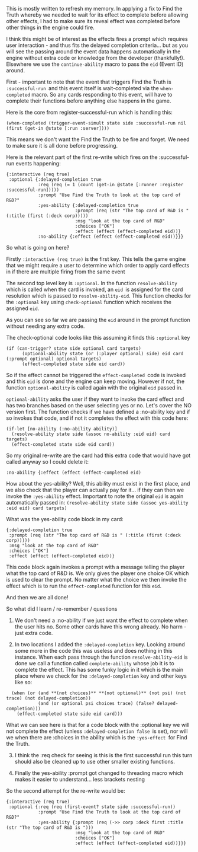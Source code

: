 This is mostly written to refresh my memory.  In applying a fix to Find the Truth whereby we needed to wait for its effect to complete before allowing other effects, I had to make sure its reveal effect was completed before other things in the engine could fire.

I think this might be of interest as the effects fires a prompt which requires user interaction - and thus fits the delayed completion criteria... but as you will see the passing around the event data happens automatically in the engine without extra code or knowledge from the developer (thankfully!).  Elsewhere we use the `continue-ability` macro to pass the `eid` (Event ID) around.

First - important to note that the event that triggers Find the Truth is `:successful-run `and this event itself is wait-completed via the `when-completed` macro.  So any cards responding to this event, will have to complete their functions before anything else happens in the game.  

Here is the core from register-successful-run which is handling this:
```
(when-completed (trigger-event-simult state side :successful-run nil (first (get-in @state [:run :server])))
```

This means we don't want the Find the Truth to be fire and forget.  We need to make sure it is all done before progressing.

Here is the relevant part of the first re-write which fires on the :successful-run events happening:
```
{:interactive (req true)
 :optional {:delayed-completion true
            :req (req (= 1 (count (get-in @state [:runner :register :successful-run]))))
            :prompt "Use Find the Truth to look at the top card of R&D?"
            :yes-ability {:delayed-completion true
                          :prompt (req (str "The top card of R&D is " (:title (first (:deck corp)))))
                          :msg "look at the top card of R&D"
                          :choices ["OK"]
                          :effect (effect (effect-completed eid))}
            :no-ability {:effect (effect (effect-completed eid))}}}
```

So what is going on here?

Firstly `:interactive (req true)` is the first key.  This tells the game engine that we might require a user to determine which order to apply card effects in if there are multiple firing from the same event

The second top level key is `:optional`.  In the function `resolve-ability` which is called when the card is invoked, an `eid `is assigned for the card resolution which is passed to `resolve-ability-eid`.  This function checks for the `:optional` key using `check-optional` function which receives the assigned `eid`.

As you can see so far we are passing the `eid` around in the prompt function without needing any extra code.

The check-optional code looks like this assuming it finds this `:optional` key

```
(if (can-trigger? state side optional card targets)
      (optional-ability state (or (:player optional) side) eid card (:prompt optional) optional targets)
      (effect-completed state side eid card))
```

So if the effect cannot be triggered the `effect-completed `code is invoked and this `eid` is done and the engine can keep moving.  However if not, the function `optional-ability` is called again with the original `eid` passed in.

`optional-ability` asks the user if they want to invoke the card effect and has two branches based on the user selecting yes or no.  Let's cover the NO version first.  The function checks if we have defined a :no-ability key and if so invokes that code, and if not it completes the effect with this code here:

```
(if-let [no-ability (:no-ability ability)]
  (resolve-ability state side (assoc no-ability :eid eid) card targets)
  (effect-completed state side eid card))
```

So my original re-write are the card had this extra code that would have got called anyway so I could delete it:

`:no-ability {:effect (effect (effect-completed eid)`

How about the yes-ability?  Well, this ability must exist in the first place, and we also check that the player can actually pay for it... if they can then we invoke the `:yes-ability` effect.  Important to note the original `eid` is again automatically passed in:
`(resolve-ability state side (assoc yes-ability :eid eid) card targets)`

What was the yes-ability code block in my card:

```
{:delayed-completion true
 :prompt (req (str "The top card of R&D is " (:title (first (:deck corp)))))
 :msg "look at the top card of R&D"
 :choices ["OK"]
 :effect (effect (effect-completed eid))}
```

This code block again invokes a prompt with a message telling the player what the top card of R&D is.  We only gives the player one choice OK which is used to clear the prompt.  No matter what the choice we then invoke the effect which is to run the `effect-completed` function for this `eid`.

And then we are all done!

So what did I learn / re-remember / questions
1. We don't need a :no-ability if we just want the effect to complete when the user hits no.  Some other cards have this wrong already.  No harm - just extra code.

2. In two locations I added the `:delayed-completion` key.  Looking around some more in the code this was useless and does nothing in this instance.  When each pass through the function `resolve-ability-eid` is done we call a function called `complete-ability` whose job it is to complete the effect.  This has some funky logic in it which is the main place where we check for the `:delayed-completion` key and other keys like so:

```
  (when (or (and **(not choices)** **(not optional)** (not psi) (not trace) (not delayed-completion))
            (and (or optional psi choices trace) (false? delayed-completion)))
    (effect-completed state side eid card)))
```

What we can see here is that for a code block with the :optional key we will not complete the effect (unless `:delayed-completion false `is set), nor will we when there are :choices in the ability which is the `:yes-effect `for Find the Truth.  

3.  I think the :req check for seeing is this is the first successful run this turn should also be cleaned up to use other smaller existing functions. 

4. Finally the yes-ability :prompt got changed to threading macro which makes it easier to understand... less brackets nesting

So the second attempt for the re-write would be:
```
{:interactive (req true)
 :optional {:req (req (first-event? state side :successful-run))
            :prompt "Use Find the Truth to look at the top card of R&D?"
            :yes-ability {:prompt (req (->> corp :deck first :title (str "The top card of R&D is ")))
                          :msg "look at the top card of R&D"
                          :choices ["OK"]
                          :effect (effect (effect-completed eid))}}}
```




